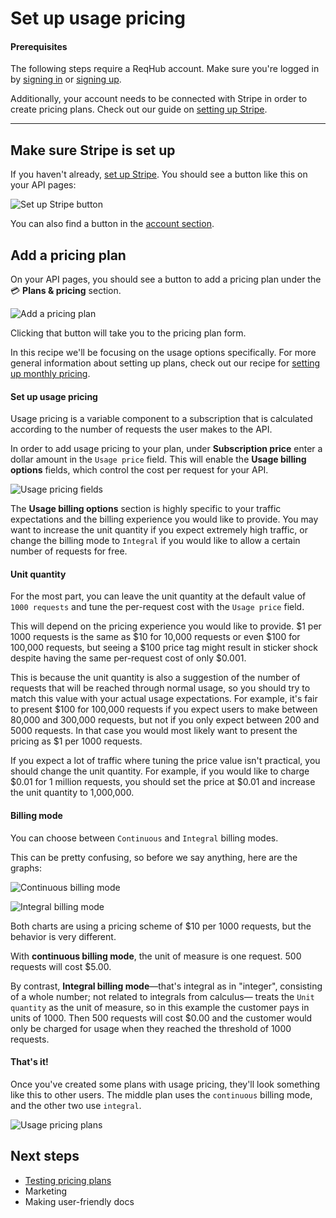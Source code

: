 
# Set up usage pricing

#### Prerequisites

The following steps require a ReqHub account. Make sure you're logged in by [signing in](https://reqhub.io/login) or [signing up](https://reqhub.io/create-account).

Additionally, your account needs to be connected with Stripe in order to create pricing plans. Check out our guide on [setting up Stripe](guides/setting-up-stripe.md).

----

## Make sure Stripe is set up

If you haven't already, [set up Stripe](guides/setting-up-stripe.md). You should see a button like this on your API pages:

![Set up Stripe button](https://reqhubprod.blob.core.windows.net/public/docs/set-up-stripe.png)

You can also find a button in the [account section](https://dev.reqhub.io/account).

## Add a pricing plan

On your API pages, you should see a button to add a pricing plan under the &#x1F4B3; **Plans & pricing** section.

![Add a pricing plan](https://reqhubprod.blob.core.windows.net/public/docs/add-pricing-plan.png)

Clicking that button will take you to the pricing plan form.

In this recipe we'll be focusing on the usage options specifically. For more general information about setting up plans, check out our recipe for [setting up monthly pricing](recipes/monthly-pricing.md).

#### Set up usage pricing

Usage pricing is a variable component to a subscription that is calculated according to the number of requests the user makes to the API.

In order to add usage pricing to your plan, under **Subscription price** enter a dollar amount in the `Usage price` field.
This will enable the **Usage billing options** fields, which control the cost per request for your API.

![Usage pricing fields](https://reqhubprod.blob.core.windows.net/public/docs/usage-pricing.png)

The **Usage billing options** section is highly specific to your traffic expectations and the billing experience you would like to provide.
You may want to increase the unit quantity if you expect extremely high traffic, or change the billing mode to `Integral`
if you would like to allow a certain number of requests for free.

#### Unit quantity

For the most part, you can leave the unit quantity at the default value of `1000 requests` and tune the per-request cost with the `Usage price` field.

This will depend on the pricing experience you would like to provide. $1 per 1000 requests is the same as $10 for 10,000 requests or even $100 for 100,000 requests,
but seeing a $100 price tag might result in sticker shock despite having the same per-request cost of only $0.001.

This is because the unit quantity is also a suggestion of the number of requests that will be reached through normal usage, so you should try to match this value with your actual usage expectations.
For example, it's fair to present $100 for 100,000 requests if you expect users to make between 80,000 and 300,000 requests, but not if you only expect between 200 and 5000 requests.
In that case you would most likely want to present the pricing as $1 per 1000 requests.

If you expect a lot of traffic where tuning the price value isn't practical, you should change the unit quantity.
For example, if you would like to charge $0.01 for 1 million requests, you should set the price at $0.01 and increase the unit quantity to 1,000,000.

#### Billing mode

You can choose between `Continuous` and `Integral` billing modes.

This can be pretty confusing, so before we say anything, here are the graphs:

![Continuous billing mode](https://reqhubprod.blob.core.windows.net/public/docs/continuous-billing-mode.png)

![Integral billing mode](https://reqhubprod.blob.core.windows.net/public/docs/integral-billing-mode.png)

Both charts are using a pricing scheme of $10 per 1000 requests, but the behavior is very different.

With **continuous billing mode**, the unit of measure is one request. 500 requests will cost $5.00.

By contrast, **Integral billing mode**&mdash;that's integral as in "integer", consisting of a whole number; not related to integrals from calculus&mdash;
treats the `Unit quantity` as the unit of measure, so in this example the customer pays in units of 1000. Then 500 requests will cost $0.00
and the customer would only be charged for usage when they reached the threshold of 1000 requests.

#### That's it!

Once you've created some plans with usage pricing, they'll look something like this to other users.
The middle plan uses the `continuous` billing mode, and the other two use `integral`.

![Usage pricing plans](https://reqhubprod.blob.core.windows.net/public/docs/pricing-plans-usage.png)

## Next steps

* [Testing pricing plans](/recipes/simulating-pricing-plans)
* Marketing
* Making user-friendly docs

